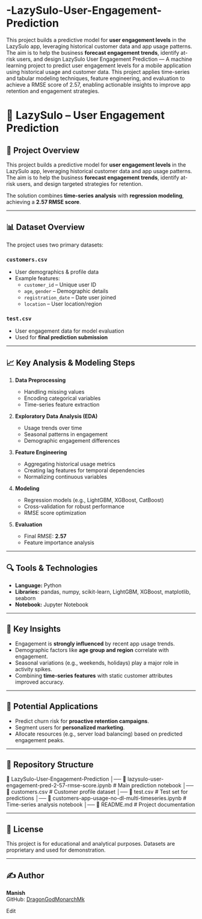 # -LazySulo-User-Engagement-Prediction
This project builds a predictive model for **user engagement levels** in the LazySulo app, leveraging historical customer data and app usage patterns.   The aim is to help the business **forecast engagement trends**, identify at-risk users, and design
LazySulo User Engagement Prediction — A machine learning project to predict user engagement levels for a mobile application using historical usage and customer data. This project applies time-series and tabular modeling techniques, feature engineering, and evaluation to achieve a RMSE score of 2.57, enabling actionable insights to improve app retention and engagement strategies.
# 📱 LazySulo – User Engagement Prediction

## 📌 Project Overview
This project builds a predictive model for **user engagement levels** in the LazySulo app, leveraging historical customer data and app usage patterns.  
The aim is to help the business **forecast engagement trends**, identify at-risk users, and design targeted strategies for retention.

The solution combines **time-series analysis** with **regression modeling**, achieving a **2.57 RMSE score**.

---

## 📊 Dataset Overview
The project uses two primary datasets:

### `customers.csv`
- User demographics & profile data
- Example features:
  - `customer_id` – Unique user ID
  - `age`, `gender` – Demographic details
  - `registration_date` – Date user joined
  - `location` – User location/region

### `test.csv`
- User engagement data for model evaluation
- Used for **final prediction submission**

---

## 📈 Key Analysis & Modeling Steps
1. **Data Preprocessing**
   - Handling missing values
   - Encoding categorical variables
   - Time-series feature extraction

2. **Exploratory Data Analysis (EDA)**
   - Usage trends over time
   - Seasonal patterns in engagement
   - Demographic engagement differences

3. **Feature Engineering**
   - Aggregating historical usage metrics
   - Creating lag features for temporal dependencies
   - Normalizing continuous variables

4. **Modeling**
   - Regression models (e.g., LightGBM, XGBoost, CatBoost)
   - Cross-validation for robust performance
   - RMSE score optimization

5. **Evaluation**
   - Final RMSE: **2.57**
   - Feature importance analysis

---

## 🔍 Tools & Technologies
- **Language:** Python
- **Libraries:** pandas, numpy, scikit-learn, LightGBM, XGBoost, matplotlib, seaborn
- **Notebook:** Jupyter Notebook

---

## 📌 Key Insights
- Engagement is **strongly influenced** by recent app usage trends.
- Demographic factors like **age group and region** correlate with engagement.
- Seasonal variations (e.g., weekends, holidays) play a major role in activity spikes.
- Combining **time-series features** with static customer attributes improved accuracy.

---

## 🚀 Potential Applications
- Predict churn risk for **proactive retention campaigns**.
- Segment users for **personalized marketing**.
- Allocate resources (e.g., server load balancing) based on predicted engagement peaks.

---

## 📂 Repository Structure

📁 LazySulo-User-Engagement-Prediction
│── 📄 lazysulo-user-engagement-pred-2-57-rmse-score.ipynb # Main prediction notebook
│── 📄 customers.csv # Customer profile dataset
│── 📄 test.csv # Test set for predictions
│── 📄 customers-app-usage-no-dl-multi-timeseries.ipynb # Time-series analysis notebook
│── 📄 README.md # Project documentation


---

## 📜 License
This project is for educational and analytical purposes. Datasets are proprietary and used for demonstration.

---

## ✍ Author
**Manish**  
GitHub: [DragonGodMonarchMk](https://github.com/DragonGodMonarchMk)

Edit

